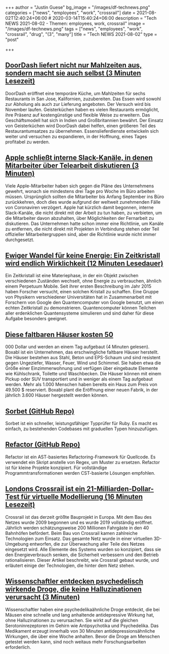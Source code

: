 +++
author = "Justin Guese"
bg_image = "/images/df-technews.png"
categories = ["news", "employees", "work", "crossrail"]
date = 2021-08-02T12:40:24+06:00 # 2020-03-14T15:40:24+06:00
description = "Tech NEWS 2021-08-02 - Themen: employees, work, crossrail"
image = "/images/df-technews.png"
tags = ["news", "employees", "work", "crossrail", "drug", "(3", "many"]
title = "Tech NEWS 2021-08-02"
type = "post"

+++

## [DoorDash liefert nicht nur Mahlzeiten aus, sondern macht sie auch selbst (3 Minuten Lesezeit)](https://qz.com/2039684/doordash-is-launching-ghost-kitchens-to-make-food-for-restaurants/)

 DoorDash eröffnet eine temporäre Küche, um Mahlzeiten für sechs Restaurants in San Jose, Kalifornien, zuzubereiten. Das Essen wird sowohl zur Abholung als auch zur Lieferung angeboten. Der Versuch wird bis November laufen. Geisterküchen haben es vielen Restaurants ermöglicht, ihre Präsenz auf kostengünstige und flexible Weise zu erweitern. Das Geschäftsmodell hat sich in Indien und Großbritannien bewährt. Der Einsatz von Geisterküchen wird DoorDash dabei helfen, einen größeren Teil des Restaurantumsatzes zu übernehmen. Essenslieferdienste entwickeln sich weiter und versuchen zu expandieren, in der Hoffnung, eines Tages profitabel zu werden.

## [Apple schließt interne Slack-Kanäle, in denen Mitarbeiter über Telearbeit diskutieren (3 Minuten)](https://www.cultofmac.com/748775/apple-closing-down-internal-slack-channels-where-employees-debate-remote-work/)

 Viele Apple-Mitarbeiter haben sich gegen die Pläne des Unternehmens gewehrt, wonach sie mindestens drei Tage pro Woche im Büro arbeiten müssen. Ursprünglich sollten die Mitarbeiter bis Anfang September ins Büro zurückkehren, doch dies wurde aufgrund der weltweit zunehmenden Fälle von Coronaviren verzögert. Apple hat kürzlich damit begonnen, interne Slack-Kanäle, die nicht direkt mit der Arbeit zu tun haben, zu verbieten, um die Mitarbeiter davon abzuhalten, über Möglichkeiten der Fernarbeit zu diskutieren. Das Unternehmen hatte schon immer eine Richtlinie, um Kanäle zu entfernen, die nicht direkt mit Projekten in Verbindung stehen oder Teil offizieller Mitarbeitergruppen sind, aber die Richtlinie wurde nicht immer durchgesetzt.

## [Ewiger Wandel für keine Energie: Ein Zeitkristall wird endlich Wirklichkeit (12 Minuten Lesedauer)](https://www.quantamagazine.org/first-time-crystal-built-using-googles-quantum-computer-20210730/)

 Ein Zeitkristall ist eine Materiephase, in der ein Objekt zwischen verschiedenen Zuständen wechselt, ohne Energie zu verbrauchen, ähnlich einem Perpetuum Mobile. Seit ihrer ersten Beschreibung im Jahr 2015 haben Forscher versucht, einen solchen Kristall zu schaffen. Eine Gruppe von Physikern verschiedener Universitäten hat in Zusammenarbeit mit Forschern von Google den Quantencomputer von Google benutzt, um einen echten Zeitkristall zu demonstrieren. Quantencomputer können Teilchen aller erdenklichen Quantensysteme simulieren und sind daher für diese Aufgabe besonders geeignet.

## [Diese faltbaren Häuser kosten 50](https://singularityhub.com/2021/07/29/these-foldable-houses-cost-50k-and-go-up-in-a-day/)

000 Dollar und werden an einem Tag aufgebaut (4 Minuten gelesen). Boxabl ist ein Unternehmen, das erschwingliche faltbare Häuser herstellt. Die Häuser bestehen aus Stahl, Beton und EPS-Schaum und sind resistent gegen Ungeziefer, Wasser, Feuer, Wind und Schimmel. Sie haben etwa die Größe einer Einzimmerwohnung und verfügen über eingebaute Elemente wie Kühlschrank, Toilette und Waschbecken. Die Häuser können mit einem Pickup oder SUV transportiert und in weniger als einem Tag aufgebaut werden. Mehr als 1.000 Menschen haben bereits ein Haus zum Preis von 49.500 $ reserviert. Boxabl plant die Eröffnung einer neuen Fabrik, in der jährlich 3.600 Häuser hergestellt werden können.

## [Sorbet (GitHub Repo)](https://github.com/sorbet/sorbet)

 Sorbet ist ein schneller, leistungsfähiger Typprüfer für Ruby. Es macht es einfach, zu bestehenden Codebases mit graduellen Typen hinzuzufügen.

## [Refactor (GitHub Repo)](https://github.com/isidentical/refactor)

 Refactor ist ein AST-basiertes Refactoring-Framework für Quellcode. Es verwendet ein Skript anstelle von Regex, um Muster zu ersetzen. Refactor ist für kleine Projekte konzipiert. Für vollständige Programmtransformationen werden CST-basierte Lösungen empfohlen.

## [Londons Crossrail ist ein 21-Milliarden-Dollar-Test für virtuelle Modellierung (16 Minuten Lesezeit)](https://spectrum.ieee.org/londons-crossrail-is-a-21-billion-test-of-virtual-modeling)

 Crossrail ist das derzeit größte Bauprojekt in Europa. Mit dem Bau des Netzes wurde 2009 begonnen und es wurde 2019 vollständig eröffnet. Jährlich werden schätzungsweise 200 Millionen Fahrgäste in den 40 Bahnhöfen befördert. Beim Bau von Crossrail kamen zahlreiche Technologien zum Einsatz. Das gesamte Netz wurde in einer virtuellen 3D-Umgebung entworfen, die zur Überwachung aller Teile des Netzes eingesetzt wird. Alle Elemente des Systems wurden so konzipiert, dass sie den Energieverbrauch senken, die Sicherheit verbessern und den Betrieb rationalisieren. Dieser Artikel beschreibt, wie Crossrail gebaut wurde, und erläutert einige der Technologien, die hinter dem Netz stehen.

## [Wissenschaftler entdecken psychedelisch wirkende Droge, die keine Halluzinationen verursacht (3 Minuten)](https://www.sciencealert.com/scientists-discover-a-psychedelic-like-drug-that-doesn-t-cause-hallucinations)

 Wissenschaftler haben eine psychedelikaähnliche Droge entdeckt, die bei Mäusen eine schnelle und lang anhaltende antidepressive Wirkung hat, ohne Halluzinationen zu verursachen. Sie wirkt auf die gleichen Serotoninrezeptoren im Gehirn wie Antipsychotika und Psychedelika. Das Medikament erzeugt innerhalb von 30 Minuten antidepressionsähnliche Wirkungen, die über eine Woche anhalten. Bevor die Droge am Menschen getestet werden kann, sind noch weitaus mehr Forschungsarbeiten erforderlich.

